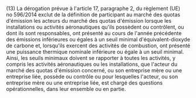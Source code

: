 (13) La dérogation prévue à l'article 17, paragraphe 2, du règlement (UE) no 596/2014 exclut de la définition de participant au marché des quotas d'émission les acteurs du marché des quotas d'émission lorsque les installations ou activités aéronautiques qu'ils possèdent ou contrôlent, ou dont ils sont responsables, ont présenté au cours de l'année précédente des émissions inférieures ou égales à un seuil minimal d'équivalent-dioxyde de carbone et, lorsqu'ils exercent des activités de combustion, ont présenté une puissance thermique nominale inférieure ou égale à un seuil minimal. Ainsi, les seuils minimaux doivent se rapporter à toutes les activités, y compris les activités aéronautiques ou les installations, que l'acteur du marché des quotas d'émission concerné, ou son entreprise mère ou une entreprise liée, possède ou contrôle ou pour lesquelles l'acteur, ou son entreprise mère ou une entreprise liée, est chargé des questions opérationnelles, dans leur ensemble ou en partie.